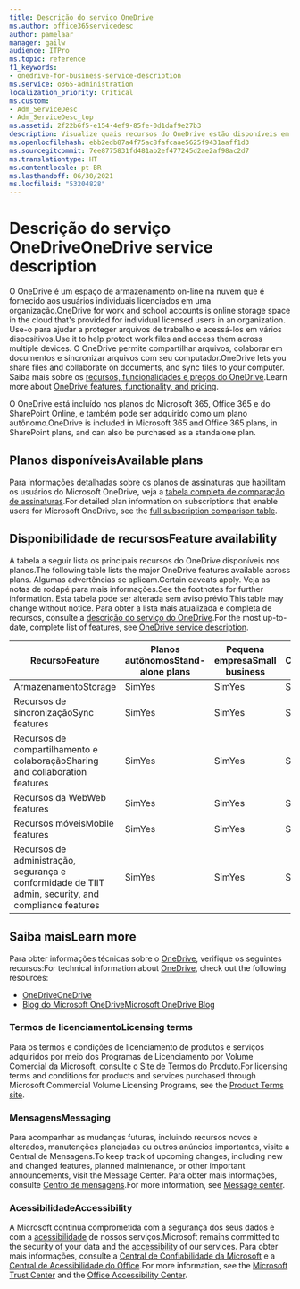 ```yaml
---
title: Descrição do serviço OneDrive
ms.author: office365servicedesc
author: pamelaar
manager: gailw
audience: ITPro
ms.topic: reference
f1_keywords:
- onedrive-for-business-service-description
ms.service: o365-administration
localization_priority: Critical
ms.custom:
- Adm_ServiceDesc
- Adm_ServiceDesc_top
ms.assetid: 2f22b6f5-e154-4ef9-85fe-0d1daf9e27b3
description: Visualize quais recursos do OneDrive estão disponíveis em quais planos.
ms.openlocfilehash: ebb2edb87a4f75ac8fafcaae5625f9431aaff1d3
ms.sourcegitcommit: 7ee8775831fd481ab2ef477245d2ae2af98ac2d7
ms.translationtype: HT
ms.contentlocale: pt-BR
ms.lasthandoff: 06/30/2021
ms.locfileid: "53204828"
---
```

# <a name="onedrive-service-description"></a><span data-ttu-id="90c07-103">Descrição do serviço OneDrive</span><span class="sxs-lookup"><span data-stu-id="90c07-103">OneDrive service description</span></span>

<span data-ttu-id="90c07-104">O OneDrive é um espaço de armazenamento on-line na nuvem que é fornecido aos usuários individuais licenciados em uma organização.</span><span class="sxs-lookup"><span data-stu-id="90c07-104">OneDrive for work and school accounts is online storage space in the cloud that's provided for individual licensed users in an organization.</span></span> <span data-ttu-id="90c07-105">Use-o para ajudar a proteger arquivos de trabalho e acessá-los em vários dispositivos.</span><span class="sxs-lookup"><span data-stu-id="90c07-105">Use it to help protect work files and access them across multiple devices.</span></span> <span data-ttu-id="90c07-106">O OneDrive permite compartilhar arquivos, colaborar em documentos e sincronizar arquivos com seu computador.</span><span class="sxs-lookup"><span data-stu-id="90c07-106">OneDrive lets you share files and collaborate on documents, and sync files to your computer.</span></span> <span data-ttu-id="90c07-107">Saiba mais sobre os [recursos, funcionalidades e preços do OneDrive](https://www.microsoft.com/microsoft-365/onedrive/onedrive-for-business).</span><span class="sxs-lookup"><span data-stu-id="90c07-107">Learn more about [OneDrive features, functionality, and pricing](https://www.microsoft.com/microsoft-365/onedrive/onedrive-for-business).</span></span>

<span data-ttu-id="90c07-108">O OneDrive está incluído nos planos do Microsoft 365, Office 365 e do SharePoint Online, e também pode ser adquirido como um plano autônomo.</span><span class="sxs-lookup"><span data-stu-id="90c07-108">OneDrive is included in Microsoft 365 and Office 365 plans, in SharePoint plans, and can also be purchased as a standalone plan.</span></span>

## <a name="available-plans"></a><span data-ttu-id="90c07-109">Planos disponíveis</span><span class="sxs-lookup"><span data-stu-id="90c07-109">Available plans</span></span>

<span data-ttu-id="90c07-110">Para informações detalhadas sobre os planos de assinaturas que habilitam os usuários do Microsoft OneDrive, veja a [tabela completa de comparação de assinaturas](https://go.microsoft.com/fwlink/?linkid=2139145).</span><span class="sxs-lookup"><span data-stu-id="90c07-110">For detailed plan information on subscriptions that enable users for Microsoft OneDrive, see the [full subscription comparison table](https://go.microsoft.com/fwlink/?linkid=2139145).</span></span>

## <a name="feature-availability"></a><span data-ttu-id="90c07-111">Disponibilidade de recursos</span><span class="sxs-lookup"><span data-stu-id="90c07-111">Feature availability</span></span>

<span data-ttu-id="90c07-112">A tabela a seguir lista os principais recursos do OneDrive disponíveis nos planos.</span><span class="sxs-lookup"><span data-stu-id="90c07-112">The following table lists the major OneDrive features available across plans.</span></span> <span data-ttu-id="90c07-113">Algumas advertências se aplicam.</span><span class="sxs-lookup"><span data-stu-id="90c07-113">Certain caveats apply.</span></span> <span data-ttu-id="90c07-114">Veja as notas de rodapé para mais informações.</span><span class="sxs-lookup"><span data-stu-id="90c07-114">See the footnotes for further information.</span></span> <span data-ttu-id="90c07-115">Esta tabela pode ser alterada sem aviso prévio.</span><span class="sxs-lookup"><span data-stu-id="90c07-115">This table may change without notice.</span></span> <span data-ttu-id="90c07-116">Para obter a lista mais atualizada e completa de recursos, consulte a [descrição do serviço do OneDrive](/office365/servicedescriptions/onedrive-for-business-service-description).</span><span class="sxs-lookup"><span data-stu-id="90c07-116">For the most up-to-date, complete list of features, see [OneDrive service description](/office365/servicedescriptions/onedrive-for-business-service-description).</span></span>

| <span data-ttu-id="90c07-117">Recurso</span><span class="sxs-lookup"><span data-stu-id="90c07-117">Feature</span></span> | <span data-ttu-id="90c07-118">Planos autônomos</span><span class="sxs-lookup"><span data-stu-id="90c07-118">Stand-alone plans</span></span> | <span data-ttu-id="90c07-119">Pequena empresa</span><span class="sxs-lookup"><span data-stu-id="90c07-119">Small business</span></span> | <span data-ttu-id="90c07-120">Corporativo</span><span class="sxs-lookup"><span data-stu-id="90c07-120">Enterprise</span></span> | <span data-ttu-id="90c07-121">Educação</span><span class="sxs-lookup"><span data-stu-id="90c07-121">Education</span></span> | <span data-ttu-id="90c07-122">Governo</span><span class="sxs-lookup"><span data-stu-id="90c07-122">Government</span></span> | <span data-ttu-id="90c07-123">Sem fins lucrativos</span><span class="sxs-lookup"><span data-stu-id="90c07-123">Nonprofits</span></span>  |
|---------|-------------------|----------------|------------|-----------|------------|-------------|
| <span data-ttu-id="90c07-124">Armazenamento</span><span class="sxs-lookup"><span data-stu-id="90c07-124">Storage</span></span> | <span data-ttu-id="90c07-125">Sim</span><span class="sxs-lookup"><span data-stu-id="90c07-125">Yes</span></span> | <span data-ttu-id="90c07-126">Sim</span><span class="sxs-lookup"><span data-stu-id="90c07-126">Yes</span></span> | <span data-ttu-id="90c07-127">Sim</span><span class="sxs-lookup"><span data-stu-id="90c07-127">Yes</span></span> | <span data-ttu-id="90c07-128">Sim</span><span class="sxs-lookup"><span data-stu-id="90c07-128">Yes</span></span> | <span data-ttu-id="90c07-129">Sim</span><span class="sxs-lookup"><span data-stu-id="90c07-129">Yes</span></span> | <span data-ttu-id="90c07-130">Sim</span><span class="sxs-lookup"><span data-stu-id="90c07-130">Yes</span></span> |
| <span data-ttu-id="90c07-131">Recursos de sincronização</span><span class="sxs-lookup"><span data-stu-id="90c07-131">Sync features</span></span> | <span data-ttu-id="90c07-132">Sim</span><span class="sxs-lookup"><span data-stu-id="90c07-132">Yes</span></span> | <span data-ttu-id="90c07-133">Sim</span><span class="sxs-lookup"><span data-stu-id="90c07-133">Yes</span></span> | <span data-ttu-id="90c07-134">Sim</span><span class="sxs-lookup"><span data-stu-id="90c07-134">Yes</span></span> | <span data-ttu-id="90c07-135">Sim</span><span class="sxs-lookup"><span data-stu-id="90c07-135">Yes</span></span> | <span data-ttu-id="90c07-136">Sim</span><span class="sxs-lookup"><span data-stu-id="90c07-136">Yes</span></span> | <span data-ttu-id="90c07-137">Sim</span><span class="sxs-lookup"><span data-stu-id="90c07-137">Yes</span></span> |
| <span data-ttu-id="90c07-138">Recursos de compartilhamento e colaboração</span><span class="sxs-lookup"><span data-stu-id="90c07-138">Sharing and collaboration features</span></span> | <span data-ttu-id="90c07-139">Sim</span><span class="sxs-lookup"><span data-stu-id="90c07-139">Yes</span></span> | <span data-ttu-id="90c07-140">Sim</span><span class="sxs-lookup"><span data-stu-id="90c07-140">Yes</span></span> | <span data-ttu-id="90c07-141">Sim</span><span class="sxs-lookup"><span data-stu-id="90c07-141">Yes</span></span> | <span data-ttu-id="90c07-142">Sim</span><span class="sxs-lookup"><span data-stu-id="90c07-142">Yes</span></span> | <span data-ttu-id="90c07-143">Sim</span><span class="sxs-lookup"><span data-stu-id="90c07-143">Yes</span></span> | <span data-ttu-id="90c07-144">Sim</span><span class="sxs-lookup"><span data-stu-id="90c07-144">Yes</span></span> |
| <span data-ttu-id="90c07-145">Recursos da Web</span><span class="sxs-lookup"><span data-stu-id="90c07-145">Web features</span></span> | <span data-ttu-id="90c07-146">Sim</span><span class="sxs-lookup"><span data-stu-id="90c07-146">Yes</span></span> | <span data-ttu-id="90c07-147">Sim</span><span class="sxs-lookup"><span data-stu-id="90c07-147">Yes</span></span> | <span data-ttu-id="90c07-148">Sim</span><span class="sxs-lookup"><span data-stu-id="90c07-148">Yes</span></span> | <span data-ttu-id="90c07-149">Sim</span><span class="sxs-lookup"><span data-stu-id="90c07-149">Yes</span></span> | <span data-ttu-id="90c07-150">Sim</span><span class="sxs-lookup"><span data-stu-id="90c07-150">Yes</span></span> | <span data-ttu-id="90c07-151">Sim</span><span class="sxs-lookup"><span data-stu-id="90c07-151">Yes</span></span> |
| <span data-ttu-id="90c07-152">Recursos móveis</span><span class="sxs-lookup"><span data-stu-id="90c07-152">Mobile features</span></span> | <span data-ttu-id="90c07-153">Sim</span><span class="sxs-lookup"><span data-stu-id="90c07-153">Yes</span></span> | <span data-ttu-id="90c07-154">Sim</span><span class="sxs-lookup"><span data-stu-id="90c07-154">Yes</span></span> | <span data-ttu-id="90c07-155">Sim</span><span class="sxs-lookup"><span data-stu-id="90c07-155">Yes</span></span> | <span data-ttu-id="90c07-156">Sim</span><span class="sxs-lookup"><span data-stu-id="90c07-156">Yes</span></span> | <span data-ttu-id="90c07-157">Sim</span><span class="sxs-lookup"><span data-stu-id="90c07-157">Yes</span></span> | <span data-ttu-id="90c07-158">Sim</span><span class="sxs-lookup"><span data-stu-id="90c07-158">Yes</span></span> |
| <span data-ttu-id="90c07-159">Recursos de administração, segurança e conformidade de TI</span><span class="sxs-lookup"><span data-stu-id="90c07-159">IT admin, security, and compliance features</span></span> | <span data-ttu-id="90c07-160">Sim</span><span class="sxs-lookup"><span data-stu-id="90c07-160">Yes</span></span> | <span data-ttu-id="90c07-161">Sim</span><span class="sxs-lookup"><span data-stu-id="90c07-161">Yes</span></span> | <span data-ttu-id="90c07-162">Sim</span><span class="sxs-lookup"><span data-stu-id="90c07-162">Yes</span></span> | <span data-ttu-id="90c07-163">Sim</span><span class="sxs-lookup"><span data-stu-id="90c07-163">Yes</span></span> | <span data-ttu-id="90c07-164">Sim</span><span class="sxs-lookup"><span data-stu-id="90c07-164">Yes</span></span> | <span data-ttu-id="90c07-165">Sim</span><span class="sxs-lookup"><span data-stu-id="90c07-165">Yes</span></span> |

## <a name="learn-more"></a><span data-ttu-id="90c07-166">Saiba mais</span><span class="sxs-lookup"><span data-stu-id="90c07-166">Learn more</span></span>

<span data-ttu-id="90c07-167">Para obter informações técnicas sobre o [OneDrive](https://www.microsoft.com/microsoft-365/onedrive/onedrive-for-business), verifique os seguintes recursos:</span><span class="sxs-lookup"><span data-stu-id="90c07-167">For technical information about [OneDrive](https://www.microsoft.com/microsoft-365/onedrive/onedrive-for-business), check out the following resources:</span></span>

- [<span data-ttu-id="90c07-168">OneDrive</span><span class="sxs-lookup"><span data-stu-id="90c07-168">OneDrive</span></span>](/onedrive/onedrive)
- [<span data-ttu-id="90c07-169">Blog do Microsoft OneDrive</span><span class="sxs-lookup"><span data-stu-id="90c07-169">Microsoft OneDrive Blog</span></span>](https://techcommunity.microsoft.com/t5/microsoft-onedrive-blog/bg-p/OneDriveBlog)

### <a name="licensing-terms"></a><span data-ttu-id="90c07-170">Termos de licenciamento</span><span class="sxs-lookup"><span data-stu-id="90c07-170">Licensing terms</span></span>

<span data-ttu-id="90c07-171">Para os termos e condições de licenciamento de produtos e serviços adquiridos por meio dos Programas de Licenciamento por Volume Comercial da Microsoft, consulte o [Site de Termos do Produto](https://www.microsoft.com/licensing/terms/).</span><span class="sxs-lookup"><span data-stu-id="90c07-171">For licensing terms and conditions for products and services purchased through Microsoft Commercial Volume Licensing Programs, see the [Product Terms site](https://www.microsoft.com/licensing/terms/).</span></span>

### <a name="messaging"></a><span data-ttu-id="90c07-172">Mensagens</span><span class="sxs-lookup"><span data-stu-id="90c07-172">Messaging</span></span>

<span data-ttu-id="90c07-173">Para acompanhar as mudanças futuras, incluindo recursos novos e alterados, manutenções planejadas ou outros anúncios importantes, visite a Central de Mensagens.</span><span class="sxs-lookup"><span data-stu-id="90c07-173">To keep track of upcoming changes, including new and changed features, planned maintenance, or other important announcements, visit the Message Center.</span></span> <span data-ttu-id="90c07-174">Para obter mais informações, consulte [Centro de mensagens](/microsoft-365/admin/manage/message-center).</span><span class="sxs-lookup"><span data-stu-id="90c07-174">For more information, see [Message center](/microsoft-365/admin/manage/message-center).</span></span>

### <a name="accessibility"></a><span data-ttu-id="90c07-175">Acessibilidade</span><span class="sxs-lookup"><span data-stu-id="90c07-175">Accessibility</span></span>

<span data-ttu-id="90c07-176">A Microsoft continua comprometida com a segurança dos seus dados e com a [acessibilidade](https://www.microsoft.com/trust-center/compliance/accessibility) de nossos serviços.</span><span class="sxs-lookup"><span data-stu-id="90c07-176">Microsoft remains committed to the security of your data and the [accessibility](https://www.microsoft.com/trust-center/compliance/accessibility) of our services.</span></span> <span data-ttu-id="90c07-177">Para obter mais informações, consulte a [Central de Confiabilidade da Microsoft](https://www.microsoft.com/trust-center) e a [Central de Acessibilidade do Office](https://support.microsoft.com/office/office-accessibility-center-resources-for-people-with-disabilities-ecab0fcf-d143-4fe8-a2ff-6cd596bddc6d).</span><span class="sxs-lookup"><span data-stu-id="90c07-177">For more information, see the [Microsoft Trust Center](https://www.microsoft.com/trust-center) and the [Office Accessibility Center](https://support.microsoft.com/office/office-accessibility-center-resources-for-people-with-disabilities-ecab0fcf-d143-4fe8-a2ff-6cd596bddc6d).</span></span>
